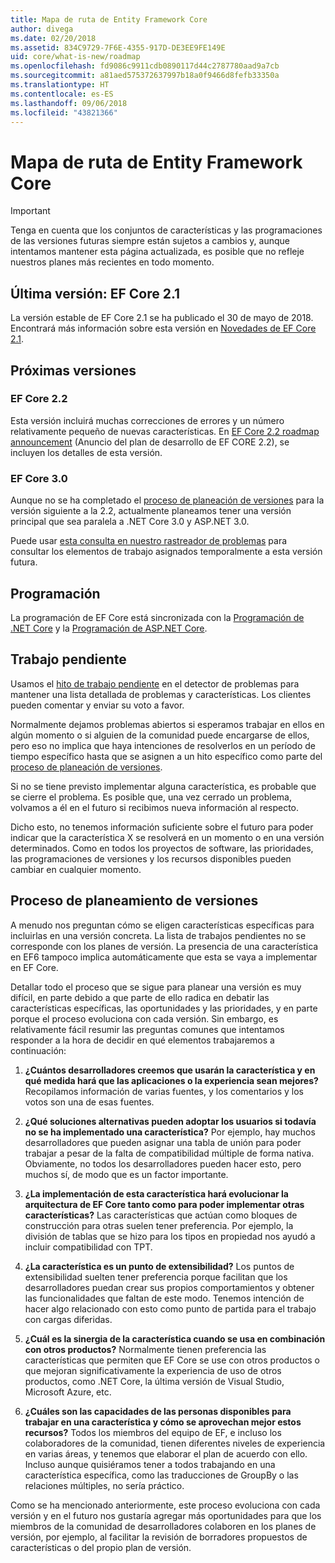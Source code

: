 ```yaml
---
title: Mapa de ruta de Entity Framework Core
author: divega
ms.date: 02/20/2018
ms.assetid: 834C9729-7F6E-4355-917D-DE3EE9FE149E
uid: core/what-is-new/roadmap
ms.openlocfilehash: fd9086c9911cdb0890117d44c2787780aad9a7cb
ms.sourcegitcommit: a81aed575372637997b18a0f9466d8fefb33350a
ms.translationtype: HT
ms.contentlocale: es-ES
ms.lasthandoff: 09/06/2018
ms.locfileid: "43821366"
---
```

# <a name="entity-framework-core-roadmap"></a>Mapa de ruta de Entity Framework Core

> [!IMPORTANT]
> Tenga en cuenta que los conjuntos de características y las programaciones de las versiones futuras siempre están sujetos a cambios y, aunque intentamos mantener esta página actualizada, es posible que no refleje nuestros planes más recientes en todo momento.

## <a name="last-release-ef-core-21"></a>Última versión: EF Core 2.1

La versión estable de EF Core 2.1 se ha publicado el 30 de mayo de 2018. Encontrará más información sobre esta versión en [Novedades de EF Core 2.1](xref:core/what-is-new/ef-core-2.1).

## <a name="future-releases"></a>Próximas versiones

### <a name="ef-core-22"></a>EF Core 2.2

Esta versión incluirá muchas correcciones de errores y un número relativamente pequeño de nuevas características. En [EF Core 2.2 roadmap announcement](https://github.com/aspnet/Announcements/issues/308) (Anuncio del plan de desarrollo de EF CORE 2.2), se incluyen los detalles de esta versión. 

### <a name="ef-core-30"></a>EF Core 3.0

Aunque no se ha completado el [proceso de planeación de versiones](#release-planning-process) para la versión siguiente a la 2.2, actualmente planeamos tener una versión principal que sea paralela a .NET Core 3.0 y ASP.NET 3.0. 

Puede usar [esta consulta en nuestro rastreador de problemas](https://github.com/aspnet/EntityFrameworkCore/issues?q=is%3Aopen+is%3Aissue+milestone%3A3.0.0+sort%3Areactions-%2B1-desc) para consultar los elementos de trabajo asignados temporalmente a esta versión futura.

## <a name="schedule"></a>Programación

La programación de EF Core está sincronizada con la [Programación de .NET Core](https://github.com/dotnet/core/blob/master/roadmap.md) y la [Programación de ASP.NET Core](https://github.com/aspnet/Home/wiki/Roadmap).

## <a name="backlog"></a>Trabajo pendiente

Usamos el [hito de trabajo pendiente](https://github.com/aspnet/EntityFrameworkCore/issues?q=is%3Aopen+is%3Aissue+milestone%3ABacklog+sort%3Areactions-%2B1-desc) en el detector de problemas para mantener una lista detallada de problemas y características. Los clientes pueden comentar y enviar su voto a favor.

Normalmente dejamos problemas abiertos si esperamos trabajar en ellos en algún momento o si alguien de la comunidad puede encargarse de ellos, pero eso no implica que haya intenciones de resolverlos en un período de tiempo específico hasta que se asignen a un hito específico como parte del [proceso de planeación de versiones](#release-planning-process).

Si no se tiene previsto implementar alguna característica, es probable que se cierre el problema. Es posible que, una vez cerrado un problema, volvamos a él en el futuro si recibimos nueva información al respecto.

Dicho esto, no tenemos información suficiente sobre el futuro para poder indicar que la característica X se resolverá en un momento o en una versión determinados. Como en todos los proyectos de software, las prioridades, las programaciones de versiones y los recursos disponibles pueden cambiar en cualquier momento.

## <a name="release-planning-process"></a>Proceso de planeamiento de versiones

A menudo nos preguntan cómo se eligen características específicas para incluirlas en una versión concreta. La lista de trabajos pendientes no se corresponde con los planes de versión. La presencia de una característica en EF6 tampoco implica automáticamente que esta se vaya a implementar en EF Core.

Detallar todo el proceso que se sigue para planear una versión es muy difícil, en parte debido a que parte de ello radica en debatir las características específicas, las oportunidades y las prioridades, y en parte porque el proceso evoluciona con cada versión. Sin embargo, es relativamente fácil resumir las preguntas comunes que intentamos responder a la hora de decidir en qué elementos trabajaremos a continuación:

1. **¿Cuántos desarrolladores creemos que usarán la característica y en qué medida hará que las aplicaciones o la experiencia sean mejores?** Recopilamos información de varias fuentes, y los comentarios y los votos son una de esas fuentes.

2. **¿Qué soluciones alternativas pueden adoptar los usuarios si todavía no se ha implementado una característica?** Por ejemplo, hay muchos desarrolladores que pueden asignar una tabla de unión para poder trabajar a pesar de la falta de compatibilidad múltiple de forma nativa. Obviamente, no todos los desarrolladores pueden hacer esto, pero muchos sí, de modo que es un factor importante.

3. **¿La implementación de esta característica hará evolucionar la arquitectura de EF Core tanto como para poder implementar otras características?** Las características que actúan como bloques de construcción para otras suelen tener preferencia. Por ejemplo, la división de tablas que se hizo para los tipos en propiedad nos ayudó a incluir compatibilidad con TPT.

4. **¿La característica es un punto de extensibilidad?** Los puntos de extensibilidad suelten tener preferencia porque facilitan que los desarrolladores puedan crear sus propios comportamientos y obtener las funcionalidades que faltan de este modo. Tenemos intención de hacer algo relacionado con esto como punto de partida para el trabajo con cargas diferidas.

5. **¿Cuál es la sinergia de la característica cuando se usa en combinación con otros productos?** Normalmente tienen preferencia las características que permiten que EF Core se use con otros productos o que mejoran significativamente la experiencia de uso de otros productos, como .NET Core, la última versión de Visual Studio, Microsoft Azure, etc.

6. **¿Cuáles son las capacidades de las personas disponibles para trabajar en una característica y cómo se aprovechan mejor estos recursos?** Todos los miembros del equipo de EF, e incluso los colaboradores de la comunidad, tienen diferentes niveles de experiencia en varias áreas, y tenemos que elaborar el plan de acuerdo con ello. Incluso aunque quisiéramos tener a todos trabajando en una característica específica, como las traducciones de GroupBy o las relaciones múltiples, no sería práctico.

Como se ha mencionado anteriormente, este proceso evoluciona con cada versión y en el futuro nos gustaría agregar más oportunidades para que los miembros de la comunidad de desarrolladores colaboren en los planes de versión, por ejemplo, al facilitar la revisión de borradores propuestos de características o del propio plan de versión.
